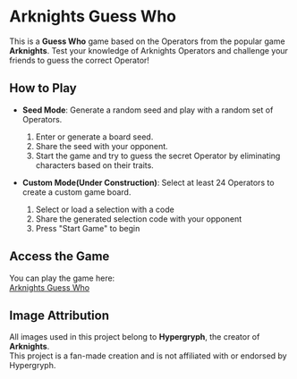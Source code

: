 # Arknights Guess Who

This is a **Guess Who** game based on the Operators from the popular game **Arknights**. 
Test your knowledge of Arknights Operators and challenge your friends to guess the correct Operator!

## How to Play
- **Seed Mode**: Generate a random seed and play with a random set of Operators.
  1. Enter or generate a board seed.
  2. Share the seed with your opponent.
  3. Start the game and try to guess the secret Operator by eliminating characters based on their traits.

- **Custom Mode(Under Construction)**: Select at least 24 Operators to create a custom game board.
  1. Select or load a selection with a code
  2. Share the generated selection code with your opponent
  3. Press "Start Game" to begin

## Access the Game
You can play the game here:  
[Arknights Guess Who](https://zhi1112.github.io/Arknights-Guess-Who/)



## Image Attribution
All images used in this project belong to **Hypergryph**, the creator of **Arknights**.  
This project is a fan-made creation and is not affiliated with or endorsed by Hypergryph.
